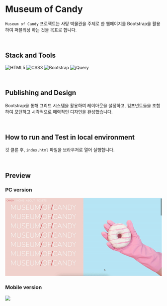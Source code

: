 # Museum of Candy

`Museum of Candy` 프로젝트는 사탕 박물관을 주제로 한 웹페이지를 Bootstrap을 활용하여 퍼블리싱 하는 것을 목표로 합니다.

<br>

## Stack and Tools

![HTML5](https://img.shields.io/badge/html5-%23E34F26.svg?style=for-the-badge&logo=html5&logoColor=white)
![CSS3](https://img.shields.io/badge/css3-%231572B6.svg?style=for-the-badge&logo=css3&logoColor=white)
![Bootstrap](https://img.shields.io/badge/bootstrap-%238511FA.svg?style=for-the-badge&logo=bootstrap&logoColor=white)
![jQuery](https://img.shields.io/badge/jquery-%230769AD.svg?style=for-the-badge&logo=jquery&logoColor=white)

<br>

## Publishing and Design

Bootstrap을 통해 그리드 시스템을 활용하여 레이아웃을 설정하고, 컴포넌트들을 조합하여 모던하고 시각적으로 매력적인 디자인을 완성했습니다.

<br>

## How to run and Test in local environment

깃 클론 후, `index.html` 파일을 브라우저로 열어 실행합니다.

<br>

## Preview

### PC version

<img src="README_assets/pc.gif" width="600px">

### Mobile version

<img src="README_assets/mobile.gif" width="300px">
